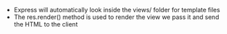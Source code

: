 - Express will automatically look inside the views/ folder for template files
- The res.render() method is used to render the view we pass it and send the HTML to the client